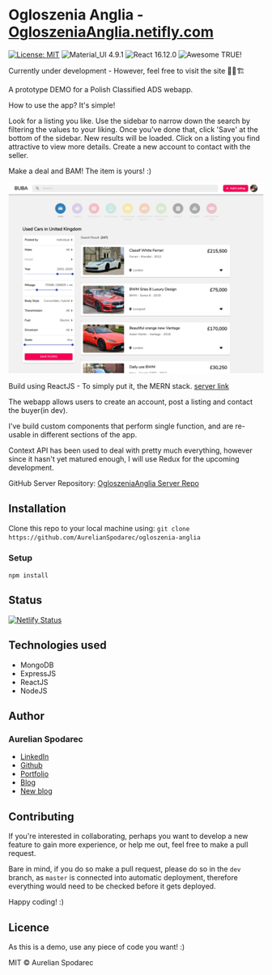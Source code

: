 # Ogloszenia Anglia - [OgloszeniaAnglia.netifly.com](https://ogloszenianglia.netlify.com/cars)

[![License: MIT](https://img.shields.io/badge/License-MIT-yellow.svg)](https://opensource.org/licenses/MIT) ![Material_UI 4.9.1](https://img.shields.io/badge/Material_UI-4.9.1-orange.svg)  ![React 16.12.0](https://img.shields.io/badge/React-16.12.0-red.svg) ![Awesome TRUE!](https://img.shields.io/badge/Awesome-TRUE!-brightgreen.svg)

Currently under development - However, feel free to visit the site 🚧👷🏗️

A prototype DEMO for a Polish Classified ADS webapp. 

How to use the app? It's simple!

Look for a listing you like. Use the sidebar to narrow down the search by filtering the values to your liking.
Once you've done that, click 'Save' at the bottom of the sidebar. New results will be loaded.
Click on a listing you find attractive to view more details.
Create a new account to contact with the seller. 

Make a deal and BAM! The item is yours! :)

![Product Teaser](./github/images/car-page-dashboard.png)

Build using ReactJS - To simply put it, the MERN stack. [server link](https://github.com/AurelianSpodarec/ogloszenia-anglia-server)

The webapp allows users to create an account, post a listing and contact the buyer(in dev). 

I've build custom components that perform single function, and are re-usable in different sections of the app.

Context API has been used to deal with pretty much everything, however since it hasn't yet matured enough, I will use Redux for the upcoming development.

GitHub Server Repository: [OgloszeniaAnglia Server Repo](https://github.com/AurelianSpodarec/ogloszenia-anglia-server)

## Installation

Clone this repo to your local machine using: `git clone https://github.com/AurelianSpodarec/ogloszenia-anglia`

### Setup

```
npm install
```

## Status
[![Netlify Status](https://api.netlify.com/api/v1/badges/1429779c-474c-4cbf-95cd-7c348d6a71b1/deploy-status)](https://app.netlify.com/sites/ogloszenianglia/deploys)

## Technologies used
* MongoDB
* ExpressJS
* ReactJS
* NodeJS

## Author

### Aurelian Spodarec
- [LinkedIn](https://www.linkedin.com/in/aurelianspodarec/)
- [Github](https://github.com/AurelianSpodarec)
- [Portfolio](http://aurelianspodarec.co.uk/)
- [Blog](http://lovetocode.com/)
- [New blog](https://creativeprogrammer.io/)

## Contributing
If you're interested in collaborating, perhaps you want to develop a new feature to gain more experience, or help me out, feel free to make a pull request. 

Bare in mind, if you do so make a pull request, please do so in the `dev` branch, as `master` is connected into automatic deployment, therefore everything would need to be checked before it gets deployed.

Happy coding! :)

## Licence
As this is a demo, use any piece of code you want! :)

MIT © Aurelian Spodarec

